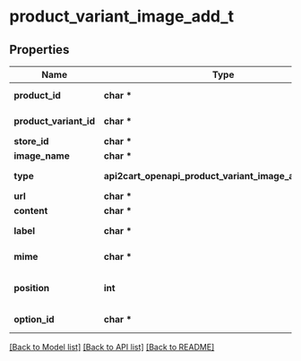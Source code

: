 # product_variant_image_add_t

## Properties
Name | Type | Description | Notes
------------ | ------------- | ------------- | -------------
**product_id** | **char \*** | Defines product id where the variant image has to be added | [optional] 
**product_variant_id** | **char \*** | Defines product&#39;s variants specified by variant id | 
**store_id** | **char \*** | Store Id | [optional] 
**image_name** | **char \*** | Defines image&#39;s name | 
**type** | **api2cart_openapi_product_variant_image_add_TYPE_e** | Defines image&#39;s types that are specified by comma-separated list | [default to 'base']
**url** | **char \*** | Defines URL of the image that has to be added | [optional] 
**content** | **char \*** | Content(body) encoded in base64 of image file | [optional] 
**label** | **char \*** | Defines alternative text that has to be attached to the picture | [optional] 
**mime** | **char \*** | Mime type of image http://en.wikipedia.org/wiki/Internet_media_type. | [optional] 
**position** | **int** | Defines image’s position in the list | [optional] [default to 0]
**option_id** | **char \*** | Defines option id of the product variant for which the image will be added | [optional] 

[[Back to Model list]](../README.md#documentation-for-models) [[Back to API list]](../README.md#documentation-for-api-endpoints) [[Back to README]](../README.md)


